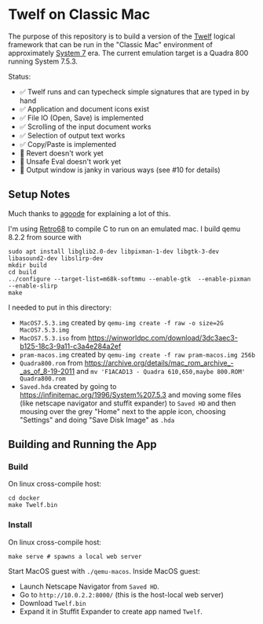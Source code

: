 Twelf on Classic Mac
====================

The purpose of this repository is to build a version of the
[Twelf](https://en.wikipedia.org/wiki/Twelf) logical framework that
can be run in the "Classic Mac" environment of approximately [System
7](https://en.wikipedia.org/wiki/System_7) era. The current emulation
target is a Quadra 800 running System 7.5.3.

Status:
 - :white_check_mark: Twelf runs and can typecheck simple signatures that are typed in by hand
 - :white_check_mark: Application and document icons exist
 - :white_check_mark: File IO (Open, Save) is implemented
 - :white_check_mark: Scrolling of the input document works
 - :white_check_mark: Selection of output text works
 - :white_check_mark: Copy/Paste is implemented
 - :no_entry_sign: Revert doesn't work yet
 - :no_entry_sign: Unsafe Eval doesn't work yet
 - :clown_face: Output window is janky in various ways (see #10 for details)
 
Setup Notes
-----------

Much thanks to [agoode](https://github.com/agoode) for explaining a lot of this.

I'm using [Retro68](https://github.com/autc04/Retro68) to compile C to run on an emulated mac. I build qemu 8.2.2 from source with
```
sudo apt install libglib2.0-dev libpixman-1-dev libgtk-3-dev libasound2-dev libslirp-dev
mkdir build
cd build
../configure --target-list=m68k-softmmu --enable-gtk  --enable-pixman --enable-slirp
make
```

I needed to put in this directory:

- `MacOS7.5.3.img`
  created by `qemu-img create -f raw -o size=2G MacOS7.5.3.img`
- `MacOS7.5.3.iso`
  from https://winworldpc.com/download/3dc3aec3-b125-18c3-9a11-c3a4e284a2ef
- `pram-macos.img`
  created by `qemu-img create -f raw pram-macos.img 256b`
- `Quadra800.rom`
  from https://archive.org/details/mac_rom_archive_-_as_of_8-19-2011 and
  `mv 'F1ACAD13 - Quadra 610,650,maybe 800.ROM' Quadra800.rom`
- `Saved.hda`
  created by going to https://infinitemac.org/1996/System%207.5.3 and moving
  some files (like netscape navigator and stuffit expander) to `Saved HD`
  and then mousing over the grey "Home" next to the apple icon, choosing "Settings"
  and doing "Save Disk Image" as `.hda`

Building and Running the App
----------------------------

### Build

On linux cross-compile host:

```shell
cd docker
make Twelf.bin
```

### Install

On linux cross-compile host:

```shell
make serve # spawns a local web server
```

Start MacOS guest with `./qemu-macos`. Inside MacOS guest:
- Launch Netscape Navigator from `Saved HD`.
- Go to `http://10.0.2.2:8000/` (this is the host-local web server)
- Download `Twelf.bin`
- Expand it in Stuffit Expander to create app named `Twelf`.

